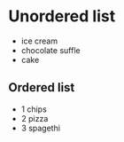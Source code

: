 # Unordered list

- ice cream
- chocolate suffle
- cake

## Ordered list

- 1 chips
- 2 pizza
- 3 spagethi
